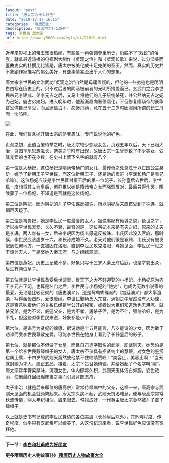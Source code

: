 ```yaml
---
layout: "post"
title: "唐太宗为什么好色"
date: "2018-12-17 16:15"
categories: "隋唐历史"
description: "唐太宗为什么好色"
tags: 李世民 唐太宗
url: https://www.y5000.com/zgls/st/21819.html
---
```






近年来影视上的帝王戏很热闹，有些虽一再强调尊重历史，仍脱不了“戏说”的俗套。就拿最近热播的电视剧大制作《贞观之治》和《贞观长歌》来说，过分溢美而歪曲史实的杜撰比比皆是，唐太宗被美化成十足完美的圣王，然而，真实的历史并不象剧作家描写的那么美好，有些事情甚至出乎人们的想象。

唐太宗李世民的文治武功“贞观之治”自然是毋庸置疑的，但他的一些劣迹也是明明白白写在历史上的，只不过后者的阴暗被前者的光明所掩盖而已。玄武门之变李世民杀兄李建成、弟李元吉之后，又马上将他们的儿子统统杀死，并公然纳元吉之妃为己妃，霸占弟媳妇。进入晚年时，他渐渐趋向奢侈腐化，不但修复隋炀帝的豪华宫室供自己享受，而且迷信占卜，痴迷丹药，竟在五十二岁时因服用所谓的长生丹而一命呜呼。

![](https://img.y5000.com/uploads/allimg/170523/8-1F52314414c50.jpg)

在此，我们暂且抛开唐太宗的骄奢愚昧，专门说说他的好色。

贞观之初，正值百废待举之时，唐太宗较少恋及女色，贞观五年以后，天下已趋大治，贪图享乐思想滋长，选美之举时有出现，故唐太宗一生曾罗致了不少美女，受其宠爱的也不在少数，在史书上留下名字的就有八个。

第一位是大杨妃，这位杨妃是隋炀帝杨广的女儿，最传奇之处莫过于以亡国公主身份，嫁予了新朝王子李世民，而这位新朝王子，还是她的表哥（李渊和杨广是表兄弟嘛）。这位杨妃应该是李世民晋封秦王后的第一位妃子，长孙皇后去世后，李世民一度想将其立为皇后，但群臣以她是隋炀帝之女而强烈反对，最后只得作罢。昭陵葬了一位杨妃，不知道是否就是这位杨妃。

第二位是阴妃，因为阴妃的儿子李佑谋反被诛，所以阴妃后来应该受到了株连，就销声灭迹了。

第三位是韦贵妃，她是李世民一度最爱的女人。据说韦妃有倾城之貌，绝世之才，所以得李世民宠爱，长久不衰，最奇的是，这位韦妃本来是有夫之妇，原来的丈夫是李珉，两人育有一女，后来李珉因为杨玄感造反被诛，韦氏因此没入官府，那时侯，李世民应该虚岁十六，和长孙成婚不久。老天对他们很是眷顾，韦氏没有被发配到任何地方，一直被囚在洛阳，直到李世民攻克洛阳，与她见面，李世民一见之下惊为天人，于是娶她入秦王府，与之缔结鸳盟。

第四位是燕妃，历史上记载不多，好象只写十三岁入秦王府后庭，也是才貌出众，后生有两位皇子。

第五位就是让李世民备受后世谴责，冒天下之大不韪迎娶的小杨妃。小杨妃原为齐王李元吉正妃，也算是名门之后。李世民与小杨妃的“艳史”，也成为无数小说家的最爱，无论是比较正规的《唐史演义》，还是鸳鸯蝴蝶派的《宫廷演义》都大事渲染，写得轰轰烈烈，爱恨缠绵。李世民娶杨氏入东宫，满朝之中居然没有人劝谏，这是否意味着他们的关系已经是半公开的秘密，或者说大臣们知道劝也无用呢。弑杀兄弟，是为不义，威逼父亲，是为不孝，屠杀子侄，是为不仁，强纳弟妇，是为不礼，但这些对李世民来说，好象都是小节了。

第六位，是谥号为贤妃的徐惠，据说她是个五月能言，八岁能诗的才女，因为敢于劝谏而受李世民尊敬宠爱，可能李世民在她身上看到了长孙皇后的影子。

第七位，就是那位不但做了女皇，而且自己造字取名的武曌，即武则天，她恐怕是第一个给李世民戴绿帽子的女人。唐太宗不仅具有招贤纳士的慧眼，对女色的鉴赏也属上乘，十四岁的武则天竟然使他禁不住啧啧赞叹：“美容止，美容止啊！”当天就封她为才人，属正五品。接着，太宗下旨召她侍寝，并给她起了个名字叫“媚”。唐太宗常年膏梁厚味，沉湎女色，体内郁毒久积，武则天玉体洁白如胴，姿色艳丽，使他最终因缠绵床弟之事而引发背部恶疮。

太子李治（就是后来即位的唐高宗）常常侍候病中的父亲，这样一来，唐高宗与武则天见面的机会就频繁起来。唐太宗久病不起，武则天饥渴难忍，便与唐高宗常常秋波传情，两人年纪相似，眉来眼去，勾搭成奸，一代英主唐太宗竟然被儿子戴了绿帽子。

以上就是史书有记载的李世民身边的各位美眉（长孙皇后除外），其辉煌程度、传奇程度，似乎只有汉武帝可以媲美了，从这份记录来看，说李世民好色应该没有冤枉他。

* * *

**下一节：[李白和杜甫成为好朋友](https://www.y5000.com/zgls/st/21820.html)**

**更多隋唐历史人物故事》》》[ 隋唐历史人物故事大全](https://www.y5000.com/zgls/st/21837.html)**
